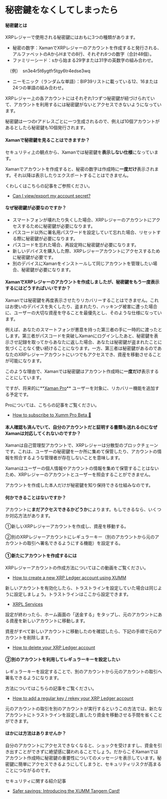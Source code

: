 # 秘密鍵をなくしてしまったら

#### 秘密鍵とは

XRPレジャーで使用される秘密鍵にはおもに3つの種類があります。

* 秘密の数字：XamanでXRPレジャーのアカウントを作成すると発行される、アルファベットのAからHまでの8行、それぞれ6つの数字（合計48個）。
* ファミリーシード：sから始まる29字または31字の英数字の組み合わせ。

　（例）　sn3e4r5t6ygtfr5tgy6tr4edse3wq

* ニーモニック（ランダムな単語）：BIP39リストに載っている12、16または24つの単語の組み合わせ。

XRPレジャー上の各アカウントにはそれぞれ1つずつ秘密鍵が紐づけられていて、アカウントを利用するには秘密鍵がないとアクセスできないようになっています。

秘密鍵は一つのrアドレスごとに一つ生成されるので、例えば10個アカウントがあるとしたら秘密鍵も10個発行されます。

#### Xamanで秘密鍵を見ることはできますか？

セキュリティ上の観点から、Xamanでは秘密鍵を**表示しない仕様**になっています。

Xamanでアカウントを作成すると、秘密の数字は作成時に**一度だけ**表示されます。それ以降は表示したりエクスポートすることはできません。

くわしくはこちらの記事をご参照ください。

* [Can I view/export my account secret?](https://support.xumm.app/hc/en-us/articles/360018136300)

#### なぜ秘密鍵が必要なのですか？

* スマートフォンが壊れたり失くした場合、XRPレジャーのアカウントにアクセスするために秘密鍵が必要になります。
* パスコード以外に署名用パスワードを設定していて忘れた場合、リセットする際に秘密鍵が必要になります。
* パスコードを忘れた場合、再設定時に秘密鍵が必要になります。
* 新しいデバイスを購入した際、XRPレジャーアカウントにアクセスするために秘密鍵が必要です。
* 別のデバイスにXamanをインストールして同じアカウントを管理したい場合、秘密鍵が必要になります。

#### XamanでXRPレジャーのアカウントを作成しましたが、秘密鍵をもう一度表示するにはどうすればいいですか？

Xamanでは秘密鍵を再度表示させたりリカバリーすることはできません。これはお使いのデバイスを失くしたり、盗まれたり、ハッキング被害に遭った場合に、ユーザーの大切な資産を守ることを最優先とし、そのような仕様になっています。

例えば、あなたのスマートフォンが悪意を持った第三者の手に一時的に渡ったとします。第三者がパスコードを突破しXamanにログインしたあと、秘密鍵を表示させ記録を取ってからあなたに返した場合、あなたは秘密鍵が盗まれたことに気づくことなく使い続けることになります。一方、第三者は秘密鍵があるのであなたのXRPレジャーアカウントにいつでもアクセスでき、資産を移動させることが可能になります。

このような理由で、Xamanでは秘密鍵はアカウント作成時に**一度だけ**表示することにしています。

ですが、将来的に\*\*[Xaman Pro](https://support.xumm.app/hc/en-us/articles/6138022550418)\*\* ユーザーを対象に、リカバリー機能を追加する予定です。

Proについては、こちらの記事をご覧ください。

* [How to subscribe to Xumm Pro Beta 🎉](https://support.xumm.app/hc/en-us/articles/6138022550418)

#### 本人確認も済んでいて、自分のアカウントだと証明する書類も送れるのになぜXamanは対応してくれないのですか？

Xamanは自己管理型アカウントで、XRPレジャーは分散型のブロックチェーンです。これは、ユーザーの秘密鍵を一か所に集めて保管したり、アカウントの情報を照合するような管理者が存在しないことを意味します。

Xamanはユーザーの個人情報やアカウントの情報を集めて保管することはないため、XRPレジャーのアカウントとユーザーを照会することができません。

アカウントを作成した本人だけが秘密鍵を知り保持できる仕組みなのです。

#### 何かできることはないですか？

アカウントに**まだアクセスできるかどうか**によります。もしできるなら、いくつか対応方法があります。

①新しいXRPレジャーアカウントを作成し、資産を移動する。

②別のXRPレジャーアカウントにレギュラーキー（別のアカウントから元のアカウントの取引へ署名できるようにする機能）を設定する。

#### ①新たにアカウントを作成するには

XRPレジャーアカウントの作成方法についてはこの動画をご覧ください。

* [How to create a new XRP Ledger account using XUMM](https://support.xumm.app/hc/en-us/articles/4875348911762)

新しいアカウントを有効化したら、トラストラインを設定していた場合は同じように設定しましょう。トラストラインはここから設定できます。

* [XRPL Services](https://xrpl.services/tokens)

設定が終わったら、ホーム画面の「送金する」をタップし、元のアカウントにある資産を新しいアカウントに移動します。

資産がすべて新しいアカウントに移動したのを確認したら、下記の手順で元のアカウントを削除します。

* [How to delete your XRP Ledger account](https://support.xumm.app/hc/en-us/articles/360018166359)

#### ②別のアカウントを利用してレギュラーキーを設定したい

レギュラーキーを設定することで、別のアカウントから元のアカウントの取引へ署名できるようになります。

方法についてはこちらの記事をご覧ください。

* [How to add a regular key / rekey your XRP Ledger account](https://support.xumm.app/hc/en-us/articles/360018166339)

元のアカウントの取引を別のアカウントが実行するというこの方法では、新たなアカウントにトラストラインを設定し直したり資金を移動させる手間を省くことができます。

#### ほかには方法はありませんか？

自分のアカウントにアクセスできなくなると、ショックを受けますし、資金を引き出すことができずに絶望感に襲われることでしょう。だからこそXamanではアカウント作成時に秘密鍵の重要性についてのメッセージを表示しています。秘密鍵に簡単にアクセスできるようにしてしまうと、セキュリティリスクが高まることにつながるのです。

セキュリティに関する紹介記事

* [Safer savings: Introducing the XUMM Tangem Card!](https://support.xumm.app/hc/en-us/articles/360018166539)
